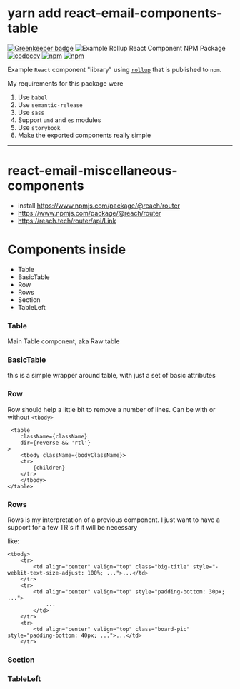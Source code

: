 # yarn add react-email-components-table

[![Greenkeeper badge](https://badges.greenkeeper.io/jaebradley/example-rollup-react-component-npm-package.svg)](https://greenkeeper.io/)
![Example Rollup React Component NPM Package](https://github.com/jaebradley/example-rollup-react-component-npm-package/workflows/Example%20Rollup%20React%20Component%20NPM%20Package/badge.svg)
[![codecov](https://codecov.io/gh/jaebradley/example-rollup-react-component-npm-package/branch/master/graph/badge.svg)](https://codecov.io/gh/jaebradley/example-rollup-react-component-npm-package)
[![npm](https://img.shields.io/npm/dt/@jaebradley/example-rollup-react-component-npm-package.svg)](https://www.npmjs.com/package/@jaebradley/example-rollup-react-component-npm-package)
[![npm](https://img.shields.io/npm/v/@jaebradley/example-rollup-react-component-npm-package.svg)](https://www.npmjs.com/package/@jaebradley/example-rollup-react-component-npm-package)

Example `React` component "library" using [`rollup`](https://github.com/rollup/rollup) that is published to `npm`.


My requirements for this package were

1. Use `babel`
2. Use `semantic-release`
3. Use `sass`
4. Support `umd` and `es` modules
5. Use `storybook`
6. Make the exported components really simple

---

# react-email-miscellaneous-components

- install https://www.npmjs.com/package/@reach/router
- https://www.npmjs.com/package/@reach/router
- https://reach.tech/router/api/Link


# Components inside
- Table
- BasicTable
- Row
- Rows
- Section
- TableLeft


### Table

Main Table component, aka Raw table

### BasicTable

this is a simple wrapper around table, with just a set of basic attributes

### Row

Row should help a little bit to remove a number of lines.
Can be with or without `<tbody>`
```
 <table
    className={className}
    dir={reverse && 'rtl'}
>
    <tbody className={bodyClassName}>
    <tr>
        {children}
    </tr>
    </tbody>
</table>
```

### Rows

Rows is my interpretation of a previous component.
I just want to have a support for a few TR`s if it will be necessary

like:
```
<tbody>
    <tr>
        <td align="center" valign="top" class="big-title" style="-webkit-text-size-adjust: 100%; ...">...</td>
    </tr>
    <tr>
        <td align="center" valign="top" style="padding-bottom: 30px; ...">
            ...
        </td>
    </tr>
    <tr>
        <td align="center" valign="top" class="board-pic" style="padding-bottom: 40px; ...">...</td>
    </tr>
```

### Section

### TableLeft